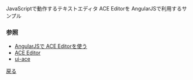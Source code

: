 JavaScriptで動作するテキストエディタ ACE Editorを AngularJSで利用するサンプル

### 参照

<ul>
    <li><a href="http://www.walbrix.com/jp/blog/2014-01-angularjs-ace-editor.html">AngularJSで ACE Editorを使う</a></li>
    <li><a href="http://ace.c9.io/">ACE Editor</a> </li>
    <li><a href="http://angular-ui.github.io/ui-ace/">ui-ace</a></li>
</ul>

[戻る](${contextRoot}/ui-ace.html)